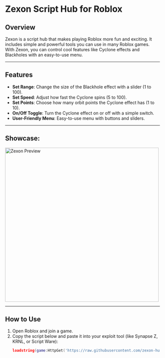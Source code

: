 # Zexon Script Hub for Roblox

## Overview
Zexon is a script hub that makes playing Roblox more fun and exciting. It includes simple and powerful tools you can use in many Roblox games. With Zexon, you can control cool features like Cyclone effects and Blackholes with an easy-to-use menu.

---

## Features
- **Set Range**: Change the size of the Blackhole effect with a slider (1 to 100).
- **Set Speed**: Adjust how fast the Cyclone spins (5 to 100).
- **Set Points**: Choose how many orbit points the Cyclone effect has (1 to 10).
- **On/Off Toggle**: Turn the Cyclone effect on or off with a simple switch.
- **User-Friendly Menu**: Easy-to-use menu with buttons and sliders.

---
## Showcase:
<img src="https://media.discordapp.net/attachments/1311926973639032884/1312600908143788102/Screenshot_2024-11-30_at_9.07.08_PM.png?ex=674d165b&is=674bc4db&hm=f526dbdd0546176f3a4614bfe61712dc8e833e8bf764e647cbc57bd91131a99d&=&format=webp&quality=lossless&width=1421&height=1081" alt="Zexon Preview" width="500">

---
## How to Use
1. Open Roblox and join a game.
2. Copy the script below and paste it into your exploit tool (like Synapse Z, KRNL, or Script Ware):
   ```lua
   loadstring(game:HttpGet('https://raw.githubusercontent.com/zexon-hub/Zexon/refs/heads/main/main'))()

